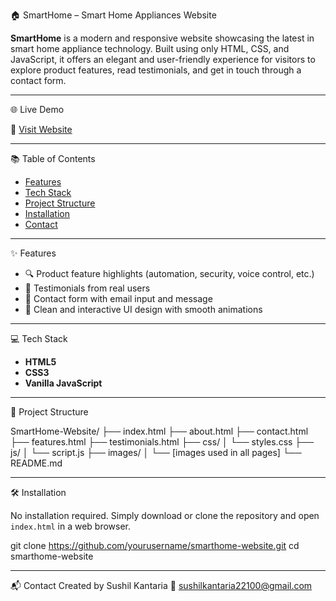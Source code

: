 🏠 SmartHome – Smart Home Appliances Website

**SmartHome** is a modern and responsive website showcasing the latest in smart home appliance technology. Built using only HTML, CSS, and JavaScript, it offers an elegant and user-friendly experience for visitors to explore product features, read testimonials, and get in touch through a contact form.

---

🌐 Live Demo

🔗 [Visit Website](https://sushilkantaria.github.io/Smart-Home-Appliance/)

---

📚 Table of Contents

- [Features](#features)
- [Tech Stack](#tech-stack)
- [Project Structure](#project-structure)
- [Installation](#installation)
- [Contact](#contact)

---

✨ Features

- 🔍 Product feature highlights (automation, security, voice control, etc.)
- 🧠 Testimonials from real users
- 📩 Contact form with email input and message
- 🎨 Clean and interactive UI design with smooth animations

---

💻 Tech Stack

- **HTML5**
- **CSS3**
- **Vanilla JavaScript**

---

📁 Project Structure

SmartHome-Website/
├── index.html
├── about.html
├── contact.html
├── features.html
├── testimonials.html
├── css/
│ └── styles.css
├── js/
│ └── script.js
├── images/
│ └── [images used in all pages]
└── README.md

---

🛠️ Installation

No installation required. Simply download or clone the repository and open `index.html` in a web browser.

git clone https://github.com/yourusername/smarthome-website.git
cd smarthome-website

---

📬 Contact
Created by Sushil Kantaria
📧 sushilkantaria22100@gmail.com
